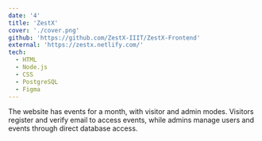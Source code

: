 ```yaml
---
date: '4'
title: 'ZestX'
cover: './cover.png'
github: 'https://github.com/ZestX-IIIT/ZestX-Frontend'
external: 'https://zestx.netlify.com/'
tech:
  - HTML
  - Node.js
  - CSS
  - PostgreSQL
  - Figma
---
```


The website has events for a month, with visitor and admin modes. Visitors register and verify email to access events, while admins manage users and events through direct database access.
